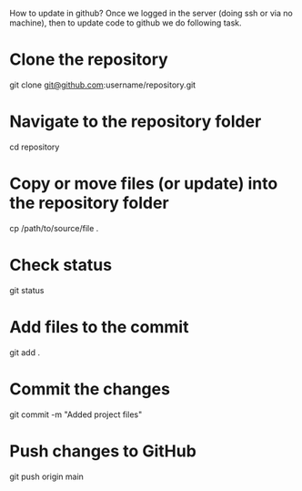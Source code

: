 How to update in github? Once we logged in the server (doing ssh or via no machine), then to update code to github we do following task.

# Clone the repository
git clone git@github.com:username/repository.git

# Navigate to the repository folder
cd repository

# Copy or move files (or update) into the repository folder
cp /path/to/source/file .

# Check status
git status

# Add files to the commit
git add .

# Commit the changes
git commit -m "Added project files"

# Push changes to GitHub
git push origin main

